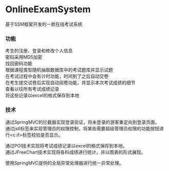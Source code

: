 # OnlineExamSystem
基于SSM框架开发的一款在线考试系统


### 功能
考生的注册、登录和修改个人信息  
密码采用MD5加密  
找回密码功能  
根据课程类型随机抽取数据库中的考试题库并显示试题  
在考试过程中会有计时功能，时间到了之后自动交卷  
在考生提交试卷后实现自动阅卷功能，并显示本次考试成绩的细节  
查看以往所有考试成绩记录  
将这些记录以excel的格式保存到本地  



### 技术
通过SpringMVC的拦截器实现登录验证，将未登录的游客重定向到登录页面。  
通过jstl标签来实现管理员的权限控制，将某些需要超级管理员权限的功能按钮进行<c:if>标签校验是否显示。

通过POI技术实现将考试成绩记录以excel的格式保存到本地。  
通过JFreeChart技术实现将各科成绩进行统计，并以图表的形式展现。

使用SpringMVC提供的全局异常处理器进行统一异常处理。
